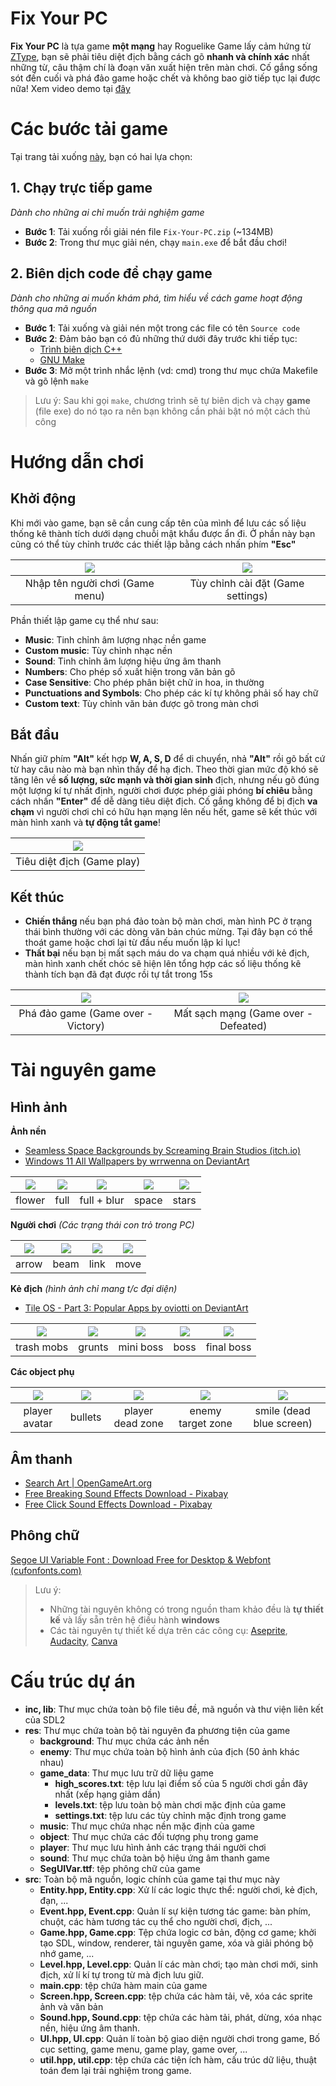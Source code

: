 # Fix Your PC
**Fix Your PC** là tựa game **một mạng** hay Roguelike Game lấy cảm hứng từ [ZType](https://zty.pe/), bạn sẽ phải tiêu diệt địch bằng cách gõ **nhanh và chính xác** nhất những từ, câu thậm chí là đoạn văn xuất hiện trên màn chơi. Cố gắng sống sót đến cuối và phá đảo game hoặc chết và không bao giờ tiếp tục lại được nữa! Xem video demo tại [đây](https://youtu.be/q5CiqMmyghU?si=B3q46iarJAa-8bw1)

# Các bước tải game
Tại trang tải xuống [này](https://github.com/PhDoanh/fix-your-pc/releases/tag/v0.1.0), bạn có hai lựa chọn:
## 1. Chạy trực tiếp game
*Dành cho những ai chỉ muốn trải nghiệm game*
- **Bước 1**: Tải xuống rồi giải nén file `Fix-Your-PC.zip` (~134MB)
- **Bước 2**: Trong thư mục giải nén, chạy `main.exe` để bắt đầu chơi!

## 2. Biên dịch code để chạy game
*Dành cho những ai muốn khám phá, tìm hiểu về cách game hoạt động thông qua mã nguồn*
- **Bước 1**: Tải xuống và giải nén một trong các file có tên `Source code`
- **Bước 2**: Đảm bảo bạn có đủ những thứ dưới đây trước khi tiếp tục:
	- [Trình biên dịch C++](https://gcc.gnu.org/) 
	- [GNU Make](https://www.gnu.org/software/make/)
- **Bước 3**: Mở một trình nhắc lệnh (vd: cmd) trong thư mục chứa Makefile và gõ lệnh `make`

> Lưu ý:
> Sau khi gọi `make`, chương trình sẽ tự biên dịch và chạy **game** (file exe) do nó tạo ra nên bạn không cần phải bật nó một cách thủ công 

# Hướng dẫn chơi
## Khởi động

Khi mới vào game, bạn sẽ cần cung cấp tên của mình để lưu các số liệu thống kê thành tích dưới dạng chuỗi mật khẩu được ẩn đi. Ở phần này bạn cũng có thể tùy chỉnh trước các thiết lập bằng cách nhấn phím **"Esc"**

|       ![](res/readme-media/game-menu.png)         |      ![](res/readme-media/game-settings.png)       | 
|:-------------------------------:|:---------------------------------:|
| Nhập tên người chơi (Game menu) | Tùy chỉnh cài đặt (Game settings) |

Phần thiết lập game cụ thể như sau:          
- **Music**: Tinh chỉnh âm lượng nhạc nền game
- **Custom music**: Tùy chỉnh nhạc nền
- **Sound**: Tinh chỉnh âm lượng hiệu ứng âm thanh
- **Numbers**: Cho phép số xuất hiện trong văn bản gõ
- **Case Sensitive**: Cho phép phân biệt chữ in hoa, in thường
- **Punctuations and Symbols**: Cho phép các kí tự không phải số hay chữ
- **Custom text**: Tùy chỉnh văn bản được gõ trong màn chơi

## Bắt đầu

Nhấn giữ phím **"Alt"** kết hợp **W, A, S, D** để di chuyển, nhả **"Alt"** rồi gõ bất cứ từ hay câu nào mà bạn nhìn thấy để hạ địch. Theo thời gian mức độ khó sẽ tăng lên về **số lượng, sức mạnh và thời gian sinh** địch, nhưng nếu gõ đúng một lượng kí tự nhất định, người chơi được phép giải phóng **bí chiêu** bằng cách nhấn **"Enter"** để dễ dàng tiêu diệt địch. Cố gắng không để bị địch **va chạm** vì người chơi chỉ có hữu hạn mạng lên nếu hết, game sẽ kết thúc với màn hình xanh và **tự động tắt game**!

|    ![](res/readme-media/Fix-Your-PC.gif)    |
|:--------------------------:|
| Tiêu diệt địch (Game play) |

## Kết thúc
- **Chiến thắng** nếu bạn phá đảo toàn bộ màn chơi, màn hình PC ở trạng thái bình thường với các dòng văn bản chúc mừng. Tại đây bạn có thể thoát game hoặc chơi lại từ đầu nếu muốn lập kỉ lục!
- **Thất bại** nếu bạn bị mất sạch máu do va chạm quá nhiều với kẻ địch, màn hình xanh chết chóc sẽ hiện lên tổng hợp các số liệu thống kê thành tích bạn đã đạt được rồi tự tắt trong 15s

|     ![](res/readme-media/game-over-victory.png)     |     ![](res/readme-media/game-over-defeated.png)      | 
|:----------------------------------:|:------------------------------------:|
| Phá đảo game (Game over - Victory) | Mất sạch mạng (Game over - Defeated) |

# Tài nguyên game
## Hình ảnh
**Ảnh nền**
- [Seamless Space Backgrounds by Screaming Brain Studios (itch.io)](https://screamingbrainstudios.itch.io/seamless-space-backgrounds)
- [Windows 11 All Wallpapers by wrrwenna on DeviantArt](https://www.deviantart.com/wrrwenna/art/Windows-11-All-Wallpapers-885172912)

| ![](res/readme-media/flower.png) | ![](res/readme-media/full.png) | ![](res/readme-media/full_blur.png) | ![](res/readme-media/space.png) | ![](res/readme-media/stars.png) |
|:---------------:|:-------------:|:------------------:|:--------------:|:--------------:|
|     flower      |     full      |    full + blur     |     space      |     stars      |

**Người chơi** *(Các trạng thái con trỏ trong PC)*

| ![](res/readme-media/arrow.png) | ![](res/readme-media/beam.png) | ![](res/readme-media/link.png) | ![](res/readme-media/move.png) | 
|:--------------:|:-------------:|:-------------:|:-------------:|
|     arrow      |     beam      |     link      |     move      |

**Kẻ địch** *(hình ảnh chỉ mang t/c đại diện)*
- [Tile OS - Part 3: Popular Apps by oviotti on DeviantArt](https://www.deviantart.com/oviotti/art/Tile-OS-Part-3-Popular-Apps-792018928)

| ![](res/readme-media/enemy1.png) | ![](res/readme-media/enemy2.png) | ![](res/readme-media/enemy3.png) | ![](res/readme-media/enemy4.png) | ![](res/readme-media/enemy5.png) | 
|:-------------------:|:-------------------:|:-------------------:|:--------------------:|:--------------------:|
|     trash mobs      |       grunts        |      mini boss      |         boss         |      final boss      |

**Các object phụ**

| ![](res/readme-media/avatar.png) | ![](res/readme-media/bullet.png) |   ![](res/readme-media/emp.png)   | ![](res/readme-media/reticle.png)  |      ![](res/readme-media/smile.png)      |
|:------------------------:|:---------------:|:----------------:|:-----------------:|:------------------------:|
|      player avatar       |     bullets     | player dead zone | enemy target zone | smile (dead blue screen) |

## Âm thanh 
- [Search Art | OpenGameArt.org](https://opengameart.org/art-search-advanced?keys=&field_art_type_tid%5B%5D=9&sort_by=count&sort_order=DESC)
- [Free Breaking Sound Effects Download - Pixabay](https://pixabay.com/sound-effects/search/breaking/)
- [Free Click Sound Effects Download - Pixabay](https://pixabay.com/sound-effects/search/click/)

## Phông chữ
[Segoe UI Variable Font : Download Free for Desktop & Webfont (cufonfonts.com)](https://www.cufonfonts.com/font/segoe-ui-variable)

> Lưu ý:
> - Những tài nguyên không có trong nguồn tham khảo đều là **tự thiết kế** và lấy sẵn trên hệ điều hành **windows**
> - Các tài nguyên tự thiết kế dựa trên các công cụ: [Aseprite](https://www.aseprite.org/), [Audacity](https://www.audacityteam.org/), [Canva](https://www.canva.com/)

# Cấu trúc dự án
- **inc, lib**: Thư mục chứa toàn bộ file tiêu đề, mã nguồn và thư viện liên kết của SDL2
- **res**: Thư mục chứa toàn bộ tài nguyên đa phương tiện của game
	- **background**: Thư mục chứa các ảnh nền
	- **enemy**: Thư mục chứa toàn bộ hình ảnh của địch (50 ảnh khác nhau)
	- **game_data**: Thư mục lưu trữ dữ liệu game
		- **high_scores.txt**: tệp lưu lại điểm số của 5 người chơi gần đây nhất (xếp hạng giảm dần)
		- **levels.txt**: tệp lưu toàn bộ màn chơi mặc định của game
		- **settings.txt**: tệp lưu các tùy chỉnh mặc định trong game
	- **music**: Thư mục chứa nhạc nền mặc định của game
	- **object**: Thư mục chứa các đối tượng phụ trong game
	- **player**: Thư mục lưu hình ảnh các trạng thái người chơi
	- **sound**: Thư mục chứa toàn bộ hiệu ứng âm thanh game
	- **SegUIVar.ttf**: tệp phông chữ của game
- **src**: Toàn bộ mã nguồn, logic chính của game tại thư mục này
	- **Entity.hpp, Entity.cpp**: Xử lí các logic thực thể: người chơi, kẻ địch, đạn, ...
	- **Event.hpp, Event.cpp**: Quản lí sự kiện tương tác game: bàn phím, chuột, các hàm tương tác cụ thể cho người chơi, địch, ...
	- **Game.hpp, Game.cpp**: Tệp chứa logic cơ bản, động cơ game; khởi tạo SDL, window, renderer, tài nguyên game, xóa và giải phóng bộ nhớ game, ... 
	- **Level.hpp, Level.cpp**: Quản lí các màn chơi; tạo màn chơi mới, sinh địch, xử lí kí tự trong từ mà địch lưu giữ.
	- **main.cpp**: tệp chứa hàm main của game
	- **Screen.hpp, Screen.cpp**: tệp chứa các hàm tải, vẽ, xóa các sprite ảnh và văn bản
	- **Sound.hpp, Sound.cpp**: tệp chứa các hàm tải, phát, dừng, xóa nhạc nền, hiệu ứng âm thanh.
	- **UI.hpp, UI.cpp**: Quản lí toàn bộ giao diện người chơi trong game, Bố cục setting, game menu, game play, game over, ...
	- **util.hpp, util.cpp**: tệp chứa các tiện ích hàm, cấu trúc dữ liệu, thuật toán đem lại trải nghiệm trong game. 


